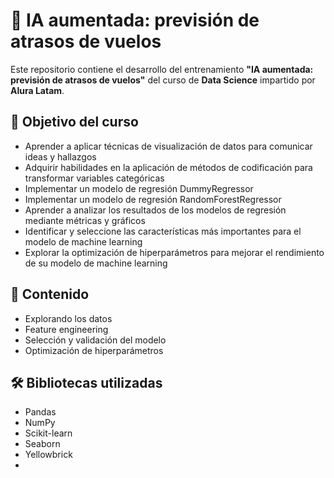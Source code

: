 # 🛬 IA aumentada: previsión de atrasos de vuelos
Este repositorio contiene el desarrollo del entrenamiento **"IA aumentada: previsión de atrasos de vuelos"** del curso de **Data Science** impartido por **Alura Latam**.

## 🎯 Objetivo del curso

- Aprender a aplicar técnicas de visualización de datos para comunicar ideas y hallazgos
- Adquirir habilidades en la aplicación de métodos de codificación para transformar variables categóricas
- Implementar un modelo de regresión DummyRegressor
- Implementar un modelo de regresión RandomForestRegressor
- Aprender a analizar los resultados de los modelos de regresión mediante métricas y gráficos
- Identificar y seleccione las características más importantes para el modelo de machine learning
- Explorar la optimización de hiperparámetros para mejorar el rendimiento de su modelo de machine learning

## 📁 Contenido

- Explorando los datos
- Feature engineering
- Selección y validación del modelo
- Optimización de hiperparámetros
  
## 🛠️ Bibliotecas utilizadas

- Pandas
- NumPy
- Scikit-learn
- Seaborn
- Yellowbrick
- 

